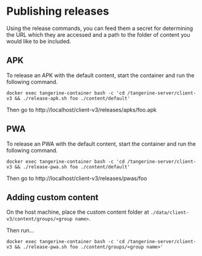 # Publishing releases

Using the release commands, you can feed them a secret for determining the URL which they are accessed and a path to the folder of content you would like to be included.

## APK

To release an APK with the default content, start the container and run the following command.
```
docker exec tangerine-container bash -c 'cd /tangerine-server/client-v3 && ./release-apk.sh foo ./content/default'
```
Then go to http://localhost/client-v3/releases/apks/foo.apk



## PWA

To release an PWA with the default content, start the container and run the following command.
```
docker exec tangerine-container bash -c 'cd /tangerine-server/client-v3 && ./release-pwa.sh foo ./content/default'
```
Then go to http://localhost/client-v3/releases/pwas/foo


## Adding custom content

On the host machine, place the custom content folder at `./data/client-v3/content/groups/<group name>`.

Then run...
```
docker exec tangerine-container bash -c 'cd /tangerine-server/client-v3 && ./release-pwa.sh foo ./content/groups/<group name>'
```


